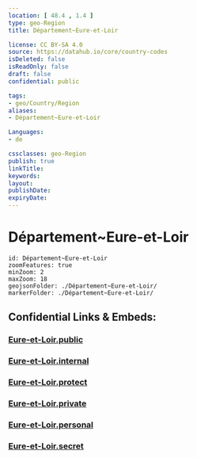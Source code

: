 ```yaml
---
location: [ 48.4 , 1.4 ] 
type: geo-Region
title: Département~Eure-et-Loir

license: CC BY-SA 4.0
source: https://datahub.io/core/country-codes
isDeleted: false
isReadOnly: false
draft: false
confidential: public

tags:
- geo/Country/Region
aliases:
- Département~Eure-et-Loir

Languages:
- de

cssclasses: geo-Region
publish: true
linkTitle: 
keywords: 
layout: 
publishDate: 
expiryDate: 
---
```


# Département~Eure-et-Loir

```leaflet
id: Département~Eure-et-Loir
zoomFeatures: true 
minZoom: 2 
maxZoom: 18
geojsonFolder: ./Département~Eure-et-Loir/
markerFolder: ./Département~Eure-et-Loir/
```


## Confidential Links & Embeds: 

### [Eure-et-Loir.public](/_public/\Earth\Continent\Europe\Europe~West\France\regions~France\Val_de_Loire\departments~Val_de_LoireEure-et-Loir.public.md) 

### [Eure-et-Loir.internal](/_internal/\Earth\Continent\Europe\Europe~West\France\regions~France\Val_de_Loire\departments~Val_de_LoireEure-et-Loir.internal.md) 

### [Eure-et-Loir.protect](/_protect/\Earth\Continent\Europe\Europe~West\France\regions~France\Val_de_Loire\departments~Val_de_LoireEure-et-Loir.protect.md) 

### [Eure-et-Loir.private](/_private/\Earth\Continent\Europe\Europe~West\France\regions~France\Val_de_Loire\departments~Val_de_LoireEure-et-Loir.private.md) 

### [Eure-et-Loir.personal](/_personal/\Earth\Continent\Europe\Europe~West\France\regions~France\Val_de_Loire\departments~Val_de_LoireEure-et-Loir.personal.md) 

### [Eure-et-Loir.secret](/_secret/\Earth\Continent\Europe\Europe~West\France\regions~France\Val_de_Loire\departments~Val_de_LoireEure-et-Loir.secret.md)

